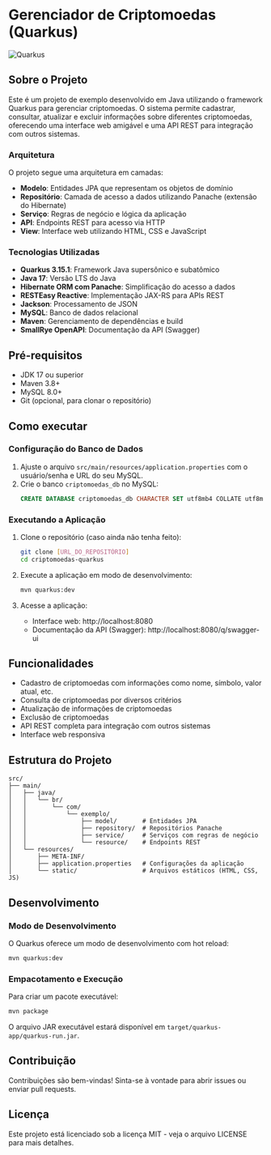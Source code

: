 # Gerenciador de Criptomoedas (Quarkus)

![Quarkus](https://quarkus.io/assets/images/quarkus_logo_horizontal_rgb.svg)

## Sobre o Projeto

Este é um projeto de exemplo desenvolvido em Java utilizando o framework Quarkus para gerenciar criptomoedas. O sistema permite cadastrar, consultar, atualizar e excluir informações sobre diferentes criptomoedas, oferecendo uma interface web amigável e uma API REST para integração com outros sistemas.

### Arquitetura

O projeto segue uma arquitetura em camadas:

- **Modelo**: Entidades JPA que representam os objetos de domínio
- **Repositório**: Camada de acesso a dados utilizando Panache (extensão do Hibernate)
- **Serviço**: Regras de negócio e lógica da aplicação
- **API**: Endpoints REST para acesso via HTTP
- **View**: Interface web utilizando HTML, CSS e JavaScript

### Tecnologias Utilizadas

- **Quarkus 3.15.1**: Framework Java supersônico e subatômico
- **Java 17**: Versão LTS do Java
- **Hibernate ORM com Panache**: Simplificação do acesso a dados
- **RESTEasy Reactive**: Implementação JAX-RS para APIs REST
- **Jackson**: Processamento de JSON
- **MySQL**: Banco de dados relacional
- **Maven**: Gerenciamento de dependências e build
- **SmallRye OpenAPI**: Documentação da API (Swagger)

## Pré-requisitos

- JDK 17 ou superior
- Maven 3.8+
- MySQL 8.0+
- Git (opcional, para clonar o repositório)

## Como executar

### Configuração do Banco de Dados

1. Ajuste o arquivo `src/main/resources/application.properties` com o usuário/senha e URL do seu MySQL.
2. Crie o banco `criptomoedas_db` no MySQL:
   ```sql
   CREATE DATABASE criptomoedas_db CHARACTER SET utf8mb4 COLLATE utf8mb4_unicode_ci;
   ```

### Executando a Aplicação

1. Clone o repositório (caso ainda não tenha feito):
   ```bash
   git clone [URL_DO_REPOSITÓRIO]
   cd criptomoedas-quarkus
   ```

2. Execute a aplicação em modo de desenvolvimento:
   ```bash
   mvn quarkus:dev
   ```

3. Acesse a aplicação:
   - Interface web: http://localhost:8080
   - Documentação da API (Swagger): http://localhost:8080/q/swagger-ui

## Funcionalidades

- Cadastro de criptomoedas com informações como nome, símbolo, valor atual, etc.
- Consulta de criptomoedas por diversos critérios
- Atualização de informações de criptomoedas
- Exclusão de criptomoedas
- API REST completa para integração com outros sistemas
- Interface web responsiva

## Estrutura do Projeto

```
src/
├── main/
│   ├── java/
│   │   └── br/
│   │       └── com/
│   │           └── exemplo/
│   │               ├── model/       # Entidades JPA
│   │               ├── repository/  # Repositórios Panache
│   │               ├── service/     # Serviços com regras de negócio
│   │               └── resource/    # Endpoints REST
│   └── resources/
│       ├── META-INF/
│       ├── application.properties   # Configurações da aplicação
│       └── static/                  # Arquivos estáticos (HTML, CSS, JS)
```

## Desenvolvimento

### Modo de Desenvolvimento

O Quarkus oferece um modo de desenvolvimento com hot reload:

```bash
mvn quarkus:dev
```

### Empacotamento e Execução

Para criar um pacote executável:

```bash
mvn package
```

O arquivo JAR executável estará disponível em `target/quarkus-app/quarkus-run.jar`.

## Contribuição

Contribuições são bem-vindas! Sinta-se à vontade para abrir issues ou enviar pull requests.

## Licença

Este projeto está licenciado sob a licença MIT - veja o arquivo LICENSE para mais detalhes.

